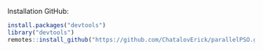 

Installation GitHub:

```r
install.packages("devtools")
library("devtools")
remotes::install_github("https://github.com/ChatalovErick/parallelPSO.git")
```
